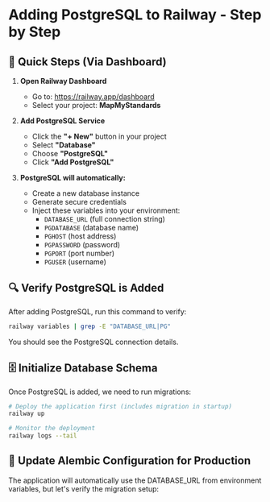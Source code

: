 # Adding PostgreSQL to Railway - Step by Step

## 🚀 Quick Steps (Via Dashboard)

1. **Open Railway Dashboard**
   - Go to: https://railway.app/dashboard
   - Select your project: **MapMyStandards**

2. **Add PostgreSQL Service**
   - Click the **"+ New"** button in your project
   - Select **"Database"**
   - Choose **"PostgreSQL"**
   - Click **"Add PostgreSQL"**

3. **PostgreSQL will automatically:**
   - Create a new database instance
   - Generate secure credentials
   - Inject these variables into your environment:
     - `DATABASE_URL` (full connection string)
     - `PGDATABASE` (database name)
     - `PGHOST` (host address)
     - `PGPASSWORD` (password)
     - `PGPORT` (port number)
     - `PGUSER` (username)

## 🔍 Verify PostgreSQL is Added

After adding PostgreSQL, run this command to verify:

```bash
railway variables | grep -E "DATABASE_URL|PG"
```

You should see the PostgreSQL connection details.

## 🗄️ Initialize Database Schema

Once PostgreSQL is added, we need to run migrations:

```bash
# Deploy the application first (includes migration in startup)
railway up

# Monitor the deployment
railway logs --tail
```

## 📝 Update Alembic Configuration for Production

The application will automatically use the DATABASE_URL from environment variables, but let's verify the migration setup:
